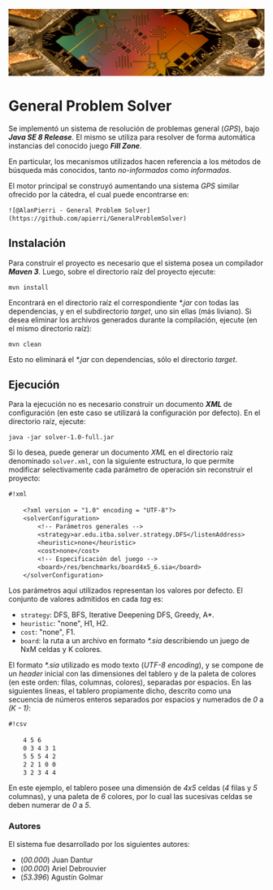![...](res/images/header.jpg)

# General Problem Solver

Se implementó un sistema de resolución de problemas general (*GPS*), bajo
**_Java SE 8 Release_**. El mismo se utiliza para resolver de forma automática
instancias del conocido juego **_Fill Zone_**.

En particular, los mecanismos utilizados hacen referencia a los métodos de
búsqueda más conocidos, tanto *no-informados* como *informados*.

El motor principal se construyó aumentando una sistema *GPS* similar ofrecido
por la cátedra, el cual puede encontrarse en:

	![@AlanPierri - General Problem Solver](https://github.com/apierri/GeneralProblemSolver)

## Instalación

Para construir el proyecto es necesario que el sistema posea un compilador
**_Maven 3_**. Luego, sobre el directorio raíz del proyecto ejecute:

	mvn install

Encontrará en el directorio raíz el correspondiente *\*.jar* con todas las
dependencias, y en el subdirectorio *target*, uno sin ellas (más liviano). Si
desea eliminar los archivos generados durante la compilación, ejecute (en el
mismo directorio raíz):

	mvn clean

Esto no eliminará el *\*.jar* con dependencias, sólo el directorio *target*.

## Ejecución

Para la ejecución no es necesario construir un documento **_XML_** de
configuración (en este caso se utilizará la configuración por defecto). En el
directorio raíz, ejecute:

	java -jar solver-1.0-full.jar

Si lo desea, puede generar un documento *XML* en el directorio raíz denominado
`solver.xml`, con la siguiente estructura, lo que permite modificar
selectivamente cada parámetro de operación sin reconstruir el proyecto:

```
#!xml

	<?xml version = "1.0" encoding = "UTF-8"?>
	<solverConfiguration>
		<!-- Parámetros generales -->
		<strategy>ar.edu.itba.solver.strategy.DFS</listenAddress>
		<heuristic>none</heuristic>
		<cost>none</cost>
		<!-- Especificación del juego -->
		<board>/res/benchmarks/board4x5_6.sia</board>
	</solverConfiguration>

```

Los parámetros aquí utilizados representan los valores por defecto. El
conjunto de valores admitidos en cada *tag* es:

* `strategy`: DFS, BFS, Iterative Deepening DFS, Greedy, A*.
* `heuristic`: "none", H1, H2.
* `cost`: "none", F1.
* `board`: la ruta a un archivo en formato *\*.sia* describiendo un juego de NxM
celdas y K colores.

El formato *\*.sia* utilizado es modo texto (*UTF-8 encoding*), y se compone
de un *header* inicial con las dimensiones del tablero y de la paleta de
colores (en este orden: filas, columnas, colores), separadas por espacios. En
las siguientes líneas, el tablero propiamente dicho, descrito como una
secuencia de números enteros separados por espacios y numerados de *0* a
*(K - 1)*:

```
#!csv

	4 5 6
	0 3 4 3 1
	5 5 5 4 2
	2 2 1 0 0
	3 2 3 4 4

```

En este ejemplo, el tablero posee una dimensión de *4x5* celdas (*4* filas y
*5* columnas), y una paleta de *6* colores, por lo cual las sucesivas celdas
se deben numerar de *0* a *5*.

### Autores

El sistema fue desarrollado por los siguientes autores:

* (*00.000*) Juan Dantur
* (*00.000*) Ariel Debrouvier
* (*53.396*) Agustín Golmar
